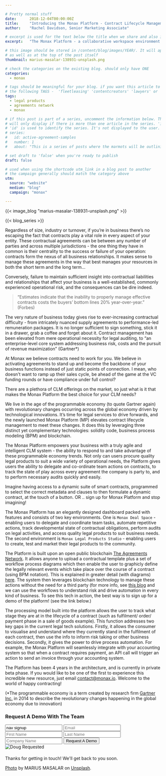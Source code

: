 ```yaml
---

# Pretty normal stuff
date:      2018-12-04T00:00:00Z
title:     "Introducing the Monax Platform - Contract Lifecycle Management for the Digital Age"
author:    "Rachel Davidson, Senior Marketing Associate"

# excerpt is used for the text below the title when we share and also is the summary of the post on https://monax.io/blog
excerpt:   "The Monax Platform - a collaborative workspace environment for businesses and legal professionals"

# this image should be stored in /content/blog/images/YEAR/. It will appear as a thumbnail on any listings,
# as well as at the top of the post itself
thumbnail: marius-masalar-138931-unsplash.png

# check the categories on the existing blog. should only have ONE
categories:
  - monax

# tags should be meaningful for your blog. if you want this article to show on a 'use case' page, you can use
# the following TAGS -  'fleetleasing' 'contentcreators' 'lawyers' or 'corporate'
tags:
  - legal products
  - agreements network
  - monax

# if this post is part of a series, uncomment the information below. The 'article series' box
# will only display if there is more than one article in the series. 'id', 'number' and 'about' all must be present.
# 'id' is used to identify the series. It's not displayed to the user.
# series:
#   id: active-agreement-samples
#   number: 1
#   about: "This is a series of posts where the marmots will be outlining how the Monax Platform and the Agreements Network can be used in harmony to create the legal products of the future."

# set draft to 'false' when you're ready to publish
draft: false

# used when using the shortcode utm_link in a blog post to another
# the campaign generally should match the category above
utm:
  source: "website"
  medium: "blog"
  campaign: "monax"

---
```


<!-- In general the filename below should match thumbnail category above -->
{{< image_blog "marius-masalar-138931-unsplash.png" >}}

<!-- if this article is part of a series, related articles will automatically appear here -->
{{< blog_series >}}

<!-- Content markdown here - first title on page is auto generated from title in frontmatter -->

Regardless of size, industry or turnover, if you’re in business there’s no escaping the fact that contracts play a vital role in every aspect of your entity. These contractual agreements can be between any number of parties and across multiple jurisdictions - the one thing they have in common is their centrality to the success or failure of your operation: contracts form the nexus of all business relationships. It makes sense to manage these agreements in the way that best manages your resources in both the short term and the long term...

Conversely, failure to maintain sufficient insight into contractual liabilities and relationships that affect your business is a well-established, commonly experienced operational risk, and the consequences can be dire indeed.


> “Estimates indicate that the inability to properly manage effective contracts costs the buyers’ bottom lines 20% year-over-year.” (Forbes)


The very nature of business today gives rise to ever-increasing contractual difficulty - from intricately nuanced supply agreements to performance-led remuneration packages. It is no longer sufficient to sign something, stick it in a drawer, grab a coffee and forget about it. Contract management has been elevated from mere operational necessity for legal auditing, to  “an enterprise-level core system addressing business risk, costs and the pursuit of revenue maximization” (Gartner*)

At Monax we believe contracts need to work for you. We believe in activating agreements to stand up and become the backbone of your business functions instead of just static points of connection. I mean, who doesn't want to ramp up their sales cycle, be ahead of the game at the VC funding rounds or have compliance under full control? 

There are a plethora of CLM offerings on the market, so just what is it that makes the Monax Platform the best choice for your CLM needs? 

We live in the age of the programmable economy (to quote Gartner again) with revolutionary changes occurring across the global economy driven by technological innovations. It’s time for legal services to drive forwards, and the newly launched Monax Platform (MP) elevates contract lifecycle management to meet these changes. It does this by leveraging three distinct yet complementary technologies: solidity code, business process modeling (BPM) and blockchain. 

The Monax Platform empowers your business with a truly agile and intelligent CLM system - the ability to respond to and take advantage of these programmable economy trends. Not only can users procure quality legal products to suit a wide variety of operational needs, the Platform gives users the ability to delegate and co-ordinate team actions on contracts, to track the state of play across every agreement the company is party to, and to perform necessary audits quickly and easily. 

Imagine having access to a dynamic suite of smart contracts, programmed to select the correct metadata and clauses to then formulate a dynamic contract, at the touch of a button. OR .. sign up for Monax Platform and stop imagining!


The Monax Platform has an elegantly designed dashboard packed with features and consists of two key environments. One is `Monax Deal Space` - enabling users to delegate and coordinate team tasks, automate repetitive actions, track developmental state of contractual obligations, perform audits on legal activities, and access quality legal products to suit business needs. The second environment is `Monax Legal Products Studio` - enabling users to create, test and market their legal products to the community.

The Platform is built upon an open public blockchain [The Agreements Network](www.agreements.network). It allows anyone to upload a contractual template plus a set of workflow process diagrams which then enable the user to  graphicly define the legally relevant events which take place over the course of a contract (using BPM notation). This is explained in greater detail (with diagrams) [here](https://monax.io/blog/2018/09/11/solving-problems-with-active-agreements-supply-chain-fraud./). The system then leverages blockchain technology to manage these actions without the need for a third party (for more info, see [this blog](https://monax.io/blog/2018/09/25/introducing-the-monax-bpmn-engine---the-powerhouse-for-legal-products./)  and we can use the workflows to understand risk and drive automation in every kind of business. To see this tech in action, the best way is to sign up for a demo of the platform! (see the link below.)

The processing model built into the platform allows the user to track what stage they are at in the lifecycle of a contract (such as fulfilment/ order/ payment phase in a sale of goods example). This function addresses two key gaps in the current legal tech solutions. Firstly, it allows the consumer to visualise and understand where they currently stand in the fulfilment of each contract, then use the info to inform risk taking or other business decisions. Secondly, it gives the power to drive process automation. For example, the Monax Platform will seamlessly integrate with your accounting system so that when a contract requires payment,  an API call will trigger an action to send an invoice through your accounting system. 


The Platform has been 4 years in the architecture, and is currently in private beta phase. If you would like to be one of the first to experience this incredible new resource, just email contact@monax.io. Welcome to the world of happy contracting! 


(*The programmable economy is a term created by research firm [Gartner Inc.](https://www.gartner.com/en) in 2014 to describe the revolutionary changes happening in the global economy due to innovation)

<form id="nav-signup" class="form">
  <div class="underline-sm padding-bottom-sm">
    <h3>Request A Demo With The Team</h3>
  </div>
  <div class="form-fields">
    <input type="text" name="source" value="nav signup" class="hidden">
    <input type="text" placeholder="Email" name="email" class="field-email">
    <input type="text" placeholder="First Name" name="firstName" class="field-fname">
    <input type="text" placeholder="Last Name" name="lastName" class="field-lname">
    <input type="text" placeholder="Company Name" name="company" class="field-company">
    <button type="submit" value="Submit" class="btn btn-xl field-submit">
      <span>Request A Demo</span>
    </button>
  </div>
  <div class="success-message-container"> <!-- must be directly after form -->
    <div class="success-message">
      <img class="success-doug-img" src="/img/assets/doug/doug_lo.png" alt="Doug">
      <span class="success-text">Requested <i class="fa fa-check"></i></span>
    </div>
    <p class="success-info" style="margin-top: 20px;">Thanks for getting in touch! We'll get back to you soon.</p>
  </div>
</form>



<!-- IF NEEDED use the below. Unsplash is recommended for images that have the right licensing. This should be at the end of the post -->
[Photo](https://unsplash.com/photos/CyFBmFEsytU) by MARIUS MASALAR on [Unsplash](https://unsplash.com).
